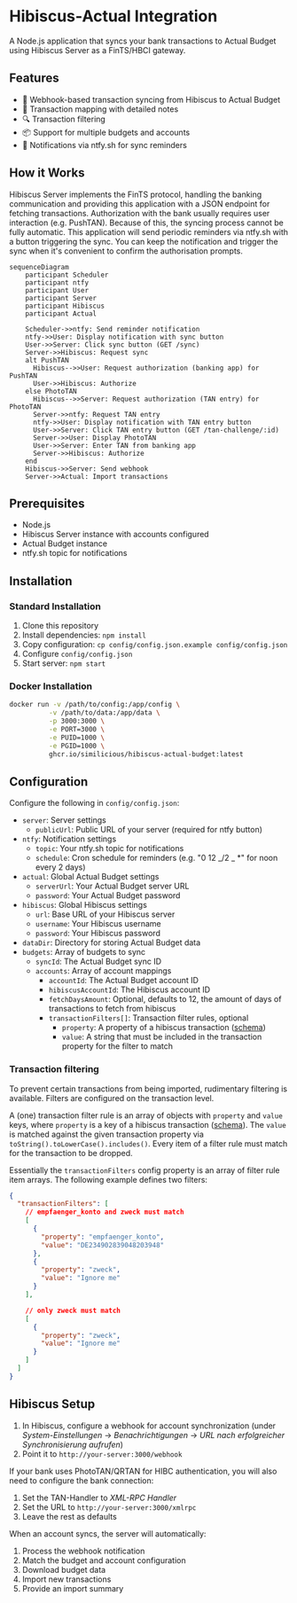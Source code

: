# Hibiscus-Actual Integration

A Node.js application that syncs your bank transactions to Actual Budget using Hibiscus Server as a FinTS/HBCI gateway.

## Features

- 🔄 Webhook-based transaction syncing from Hibiscus to Actual Budget
- 🎯 Transaction mapping with detailed notes
- 🔍 Transaction filtering
- 📦 Support for multiple budgets and accounts
- 📱 Notifications via ntfy.sh for sync reminders

## How it Works

Hibiscus Server implements the FinTS protocol, handling the banking communication and providing this application with a JSON endpoint for fetching transactions. Authorization with the bank usually requires user interaction (e.g. PushTAN). Because of this, the syncing process cannot be fully automatic. This application will send periodic reminders via ntfy.sh with a button triggering the sync. You can keep the notification and trigger the sync when it's convenient to confirm the authorisation prompts.

```mermaid
sequenceDiagram
    participant Scheduler
    participant ntfy
    participant User
    participant Server
    participant Hibiscus
    participant Actual

    Scheduler->>ntfy: Send reminder notification
    ntfy->>User: Display notification with sync button
    User->>Server: Click sync button (GET /sync)
    Server->>Hibiscus: Request sync
    alt PushTAN
      Hibiscus-->>User: Request authorization (banking app) for PushTAN
      User->>Hibiscus: Authorize
    else PhotoTAN
      Hibiscus-->>Server: Request authorization (TAN entry) for PhotoTAN
      Server->>ntfy: Request TAN entry
      ntfy->>User: Display notification with TAN entry button
      User->>Server: Click TAN entry button (GET /tan-challenge/:id)
      Server->>User: Display PhotoTAN
      User->>Server: Enter TAN from banking app
      Server->>Hibiscus: Authorize
    end
    Hibiscus->>Server: Send webhook
    Server->>Actual: Import transactions
```

## Prerequisites

- Node.js
- Hibiscus Server instance with accounts configured
- Actual Budget instance
- ntfy.sh topic for notifications

## Installation

### Standard Installation

1. Clone this repository
2. Install dependencies: `npm install`
3. Copy configuration: `cp config/config.json.example config/config.json`
4. Configure `config/config.json`
5. Start server: `npm start`

### Docker Installation

```bash
docker run -v /path/to/config:/app/config \
          -v /path/to/data:/app/data \
          -p 3000:3000 \
          -e PORT=3000 \
          -e PUID=1000 \
          -e PGID=1000 \
          ghcr.io/similicious/hibiscus-actual-budget:latest
```

## Configuration

Configure the following in `config/config.json`:

- `server`: Server settings
  - `publicUrl`: Public URL of your server (required for ntfy button)
- `ntfy`: Notification settings
  - `topic`: Your ntfy.sh topic for notifications
  - `schedule`: Cron schedule for reminders (e.g. "0 12 _/2 _ \*" for noon every 2 days)
- `actual`: Global Actual Budget settings
  - `serverUrl`: Your Actual Budget server URL
  - `password`: Your Actual Budget password
- `hibiscus`: Global Hibiscus settings
  - `url`: Base URL of your Hibiscus server
  - `username`: Your Hibiscus username
  - `password`: Your Hibiscus password
- `dataDir`: Directory for storing Actual Budget data
- `budgets`: Array of budgets to sync
  - `syncId`: The Actual Budget sync ID
  - `accounts`: Array of account mappings
    - `accountId`: The Actual Budget account ID
    - `hibiscusAccountId`: The Hibiscus account ID
    - `fetchDaysAmount`: Optional, defaults to 12, the amount of days of transactions to fetch from hibiscus
    - `transactionFilters[]`: Transaction filter rules, optional
      - `property`: A property of a hibiscus transaction ([schema](https://github.com/similicious/hibiscus-actual-budget/blob/main/src/model/hibiscus-transaction.ts#L13))
      - `value`: A string that must be included in the transaction property for the filter to match

### Transaction filtering

To prevent certain transactions from being imported, rudimentary filtering is available. Filters are configured on the transaction level.

A (one) transaction filter rule is an array of objects with `property` and `value` keys, where `property` is a key of a hibiscus transaction ([schema](https://github.com/similicious/hibiscus-actual-budget/blob/main/src/model/hibiscus-transaction.ts#L13)). The `value` is matched against the given transaction property via `toString().toLowerCase().includes()`. Every item of a filter rule must match for the transaction to be dropped.

Essentially the `transactionFilters` config property is an array of filter rule item arrays. The following example defines two filters:

```json
{
  "transactionFilters": [
    // empfaenger_konto and zweck must match
    [
      {
        "property": "empfaenger_konto",
        "value": "DE234902839048203948"
      },
      {
        "property": "zweck",
        "value": "Ignore me"
      }
    ],

    // only zweck must match
    [
      {
        "property": "zweck",
        "value": "Ignore me"
      }
    ]
  ]
}
```

## Hibiscus Setup

1. In Hibiscus, configure a webhook for account synchronization (under _System-Einstellungen_ -> _Benachrichtigungen_ -> _URL nach erfolgreicher Synchronisierung aufrufen_)
2. Point it to `http://your-server:3000/webhook`

If your bank uses PhotoTAN/QRTAN for HIBC authentication, you will also need to configure the bank connection:

1. Set the TAN-Handler to _XML-RPC Handler_
2. Set the URL to `http://your-server:3000/xmlrpc`
3. Leave the rest as defaults

When an account syncs, the server will automatically:

1. Process the webhook notification
2. Match the budget and account configuration
3. Download budget data
4. Import new transactions
5. Provide an import summary
